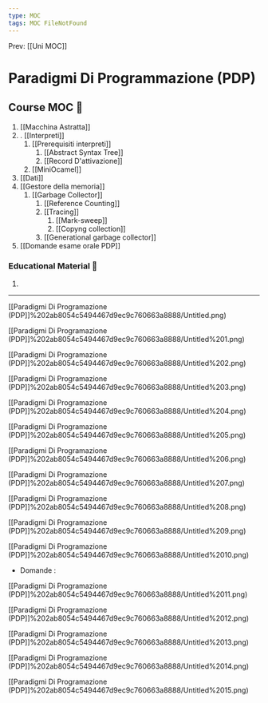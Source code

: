 ```yaml
---
type: MOC 
tags: MOC FileNotFound 
---
```


Prev: [[Uni MOC]]

# Paradigmi Di Programmazione (PDP)

## Course MOC  📒
1. [[Macchina Astratta]]
2. . [[Interpreti]]
	1. [[Prerequisiti interpreti]]
		1. [[Abstract Syntax Tree]]
		2. [[Record D'attivazione]]
	2. [[MiniOcamel]]
3. [[Dati]]
4. [[Gestore della memoria]]
	1. [[Garbage Collector]]
		1. [[Reference Counting]]
		2. [[Tracing]]
			1. [[Mark-sweep]]
			2. [[Copyng collection]]
		3. [[Generational garbage collector]]
5. [[Domande esame orale PDP]]

### Educational Material 🧱
1. 

---

[[Paradigmi Di Programazione (PDP]]%202ab8054c5494467d9ec9c760663a8888/Untitled.png)

[[Paradigmi Di Programazione (PDP]]%202ab8054c5494467d9ec9c760663a8888/Untitled%201.png)

[[Paradigmi Di Programazione (PDP]]%202ab8054c5494467d9ec9c760663a8888/Untitled%202.png)

[[Paradigmi Di Programazione (PDP]]%202ab8054c5494467d9ec9c760663a8888/Untitled%203.png)

[[Paradigmi Di Programazione (PDP]]%202ab8054c5494467d9ec9c760663a8888/Untitled%204.png)

[[Paradigmi Di Programazione (PDP]]%202ab8054c5494467d9ec9c760663a8888/Untitled%205.png)

[[Paradigmi Di Programazione (PDP]]%202ab8054c5494467d9ec9c760663a8888/Untitled%206.png)



[[Paradigmi Di Programazione (PDP]]%202ab8054c5494467d9ec9c760663a8888/Untitled%207.png)

[[Paradigmi Di Programazione (PDP]]%202ab8054c5494467d9ec9c760663a8888/Untitled%208.png)

[[Paradigmi Di Programazione (PDP]]%202ab8054c5494467d9ec9c760663a8888/Untitled%209.png)

[[Paradigmi Di Programazione (PDP]]%202ab8054c5494467d9ec9c760663a8888/Untitled%2010.png)

- Domande :

[[Paradigmi Di Programazione (PDP]]%202ab8054c5494467d9ec9c760663a8888/Untitled%2011.png)

[[Paradigmi Di Programazione (PDP]]%202ab8054c5494467d9ec9c760663a8888/Untitled%2012.png)

[[Paradigmi Di Programazione (PDP]]%202ab8054c5494467d9ec9c760663a8888/Untitled%2013.png)



[[Paradigmi Di Programazione (PDP]]%202ab8054c5494467d9ec9c760663a8888/Untitled%2014.png)

[[Paradigmi Di Programazione (PDP]]%202ab8054c5494467d9ec9c760663a8888/Untitled%2015.png)

